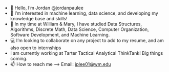 - 👋 Hello, I’m Jordan @jordanpaulee
- 👀 I’m interested in machine learning, data science, and developing my knowledge base and skills!
- 🌱 In my time at William & Mary, I have studied Data Structures, Algorithms, Discrete Math, Data Science, Computer Organization, Software Development, and Machine Learning.
- 💻 I’m looking to collaborate on any project to add to my resume, and am also open to internships
- I am currently working at Tarter Tactical Analytical ThinkTank! Big things coming.
- 📫 How to reach me --> Email: jplee01@wm.edu

<!---
jordanpualee/jordanpualee is a ✨ special ✨ repository because its `README.md` (this file) appears on your GitHub profile.
You can click the Preview link to take a look at your changes.
--->
